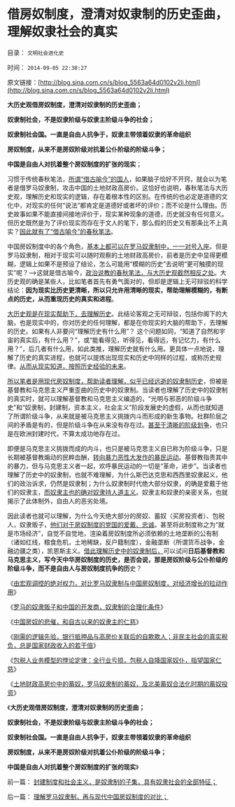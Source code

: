 # 借房奴制度，澄清对奴隶制的历史歪曲，理解奴隶社会的真实

目录： `文明社会进化史` 

时间： `2014-09-05 22:38:27` 

原文链接：[http://blog.sina.com.cn/s/blog_5563a64d0102v2li.html](http://blog.sina.com.cn/s/blog_5563a64d0102v2li.html)

**大历史观借房奴制度，澄清对奴隶制的历史歪曲；**

**奴隶制社会，不是奴隶阶级与奴隶主阶级斗争的社会；**

**奴隶制社会国。一直是自由人抗争于，奴隶主带领着奴隶的革命组织**

**房奴制度，从来不是房奴阶级对抗着公仆阶级的阶级斗争；**

**中国是自由人对抗着整个房奴制度的扩张的现实**；

习惯于传统春秋笔法，[所谓“借古喻今”的国人](../../../2013/2/13/历史有“借古喻今”的现实权威吗？.md)，如果脑子恰好不开窍，就会以为笔者是借罗马奴隶制，攻击中国的土地财政高房价。这恰好也说明，春秋笔法与大历史观，理解历史和现实的逻辑，存在着根本性的区别。在传统的也必定是道德的文化中，对现实的任何“说法”都肯定是道德好或者坏的评价；而不论是什么理由。历史故事如果不能直接间接地评价于，现实某种现象的道德，历史就没有任何意义。但历史既然是为了评价现实而存在于文人的笔下，那么假的历史又有那条比不上真实？[因此就有了“借古喻今”的春秋笔法](../../../2011/2/16/诱导行为的道德史和行为分析的历史科学.md)。

中国房奴制度中的各个角色，[基本上都可以在罗马奴隶制中，一一对号入座](../../../2014/9/4/土地财政高房价中的购房者，不是房奴，就是蓄奴；.md)。但是罗马奴隶制，相对于现实可以随时观察的土地财政高房价，前者是历史中显得更模糊，逻辑上如果不是预设了结论，怎么可能用“模糊的历史”去说明“更可触摸的现实”呢？——>这就是借古喻今，[政治说教的春秋笔法，与大历史观截然相反之处](../../../2010/5/7/评论历史者不宜研史；分析历史就是分析现实.md)。大历史观的确是某些人，比如笔者首先有勇气面对的，但却是逻辑上无可辩驳的科学结论：**因为现实比历史更清晰，所以只允许用清晰的现实，帮助理解模糊的，有断点的历史，从而重现历史的真实和进程**。

[大历史观是在现实帮助下，去理解历史](../../../2011/6/9/心证“兼听则明，偏信则暗”与自证循环.md)。此结论客观之无可辩驳，包括你阁下的大脑，也是现实中的，你对历史的任何理解，都是在你现实的大脑的帮助下，去理解的历史。如果有人非要问“理解历史有什么用”？
这个问题如同，“知道了自然和宇宙的真实后，有什么用？”，或“能看得见，听得见，看得远，有记忆力，有什么用？”，后几者有什么用，如此类推，理解历史就有什么用。更具体一点地说，理解了历史的真实进程，也就可以提炼出现现实和历史中同样的过程，或称历史规律。[从而从现实知道，按照历史经验的未来](../../../2010/3/16/历史观就是现实的处世观.md)。

[所以笔者是用现代房奴制度，帮助读者理解，似乎已经远逝的奴隶制历史](../../../2014/8/28/罗马的奴隶贩子和中国的开发商，奴隶制的合理化条件.md)，但被是基督教和马克思主义严重歪曲的历史中的奴隶制。当读者也理解了历史中的奴隶制的真实时，就可以理解基督教和马克思主义编造的，“光明与邪恶的阶级斗争史”和“奴隶制，封建制，资本主义，社会主义”阶段发展史的虚假，从而也就知道了所谓阶级斗争，从来就是被马克思主义挑拨内斗而形成的新生事物。社群阶层之间的矛盾是有的，但是阶级斗争在从来没有存在过。[甚至于清晰的阶级划争](../../../2011/5/18/任何社会都没有固定的“阶级”.md)，也只是在欧洲封建时代，不算太成功地存在过。

即便是马克思主义挑拨而成的内斗，也只是被马克思主义自已称为阶级斗争，只是长期被基督教煽动的民粹血酬，[转向暴力恶性大发作的暴民运动](../../../2013/5/25/传统文化中的暴民运动，农民起义，阶级斗争，亡天下.md)。基督教指责其中的暴力，但与马克思主义者一起，欢呼暴民运动的一切是“革命，进步”。当读者也理解了历史中的奴隶制，也就不难理解，为什么斯巴达克思和西西里奴隶起义，他们的政治诉求，仍然是奴隶制；为什么奴隶制时代绝大部分奴隶，的确是爱戴于他们的奴隶主，[而奴隶主也的确对奴隶持人道主义](../../../2014/8/29/中国房奴的悲催,和奴隶主的仁慈.md)。奴隶主和奴隶的亲密关系，也就揭示了此体制外，自由人的恶劣处境。

因此读者也就可以理解，为什么今天绝大部分的房奴、蓄奴（买房投资者）、包税人，奴隶贩子，[他们对于房奴制度的党国的爱戴、忠诚](../../../2013/3/4/对国五条的民粹反扑，是对政策意志的考验.md)。甚至将此制度称之为“就是市场经济”，自觉不自觉地，渲染着房奴制度所必须依赖的土地垄断的公有制（诸如红线，粮食危机，土地稀缺，反户籍制度），金融垄断（所谓货币战争，金融边疆之类），凯恩斯主义。[借此理解历史中的奴隶制后，](../../../2013/11/30/（公有制／依附制／奴隶制）是社会危机中的唯一适用体制.md)可以试问**日后基督教和马克思主义，写今天中华房奴制度的历史，是否会说，那是房奴阶级与公仆阶级的阶级斗争，而不是自由人与房奴制度抗争的历**史？

《[由宏观调控的绝对权力，对比罗马奴隶制与中国房奴制度，对经济增长的拉动作用](../../../2014/8/27/对比罗马奴隶制与中国房奴制度，对经济增长的拉动作用.md)》

《[罗马的奴隶贩子和中国的开发商，奴隶制的合理化条件](../../../2014/8/28/罗马的奴隶贩子和中国的开发商，奴隶制的合理化条件.md)》

《[中国房奴的悲催，和自古以来的奴隶主的仁慈](../../../2014/8/29/中国房奴的悲催,和奴隶主的仁慈.md)》

《[刚需的逻辑先验，银行抵押品与高房价关联后的自欺欺人；非民主社会的真实税负，总是国家财政收入的若干倍](../../../2014/9/1/刚需的逻辑先验，银行抵押品的自欺欺人，N套房的通同作弊.md)》

《[包税人业务模型的悖论定律：全行业亏损，包税人自降国家奴仆，指望国家仁慈](../../../2014/9/3/N套房的炒家的罪与否，包税人业务模型的悖论定律.md)》

《[土地财政高房价中的蓄奴，罗马奴隶制的蓄奴，及北美蓄奴合法化时期的蓄奴投资](../../../2014/9/4/土地财政高房价中的购房者，不是房奴，就是蓄奴；.md)》

《**大历史观借房奴制度，澄清对奴隶制的历史歪曲；**

**奴隶制社会，不是奴隶阶级与奴隶主阶级斗争的社会；**

**奴隶制社会国。一直是自由人抗争于，奴隶主带领着奴隶的革命组织**

**房奴制度，从来不是房奴阶级对抗着公仆阶级的阶级斗争；**

**中国是自由人对抗着整个房奴制度的扩张的现实**》

前一篇： [封建制度和社会主义，是奴隶制的子集，具有奴隶社会的全部特征；](../../../2014/9/10/封建制度和社会主义，是奴隶制的子集，具有奴隶社会的全部特征；.md)

后一篇： [理解罗马奴隶制，再与现代中国房奴制度的对比；](../../../2014/8/26/理解罗马奴隶制，再与现代中国房奴制度的对比；.md)

